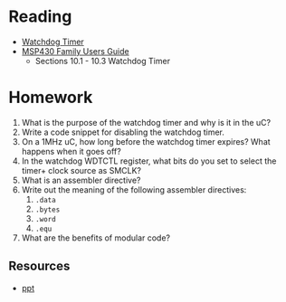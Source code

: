 # Reading

- [Watchdog Timer](http://en.wikipedia.org/wiki/Watchdog_timer)
- [MSP430 Family Users Guide](/382/datasheets/msp430_msp430x2xx_family_users_guide.pdf)
    - Sections 10.1 - 10.3 Watchdog Timer

# Homework

1. What is the purpose of the watchdog timer and why is it in the uC?
1. Write a code snippet for disabling the watchdog timer.
1. On a 1MHz uC, how long before the watchdog timer expires? What happens when
  it goes off?
1. In the watchdog WDTCTL register, what bits do you set to select the timer+ clock
  source as SMCLK?
1. What is an assembler directive?
1. Write out the meaning of the following assembler directives:
    1. `.data`
    1. `.bytes`
    1. `.word`
    1. `.equ`
1. What are the benefits of modular code?


## Resources

- [ppt](Lsn7.pptx)
